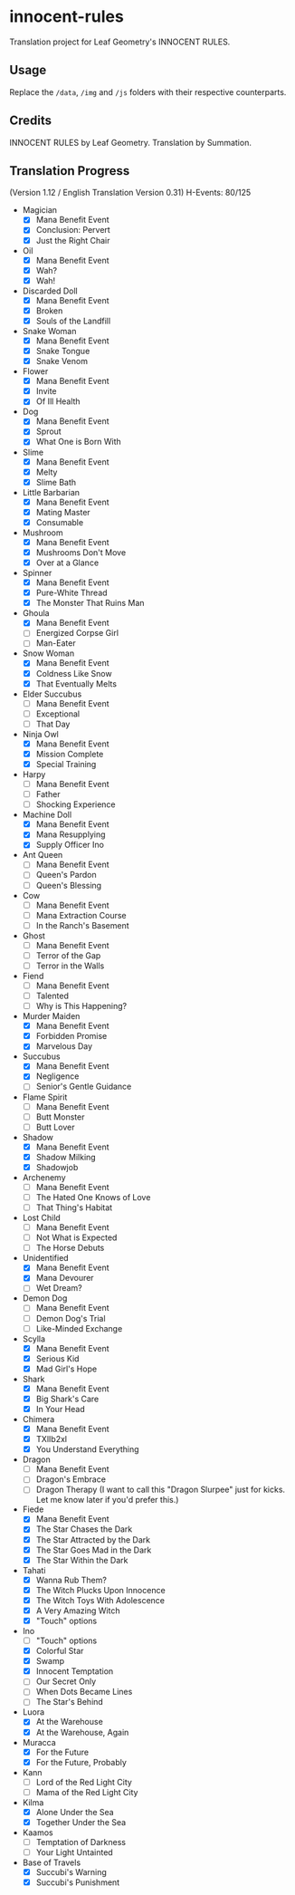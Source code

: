 # innocent-rules
Translation project for Leaf Geometry's INNOCENT RULES.

## Usage
Replace the `/data`, `/img` and `/js` folders with their respective counterparts.

## Credits
INNOCENT RULES by Leaf Geometry.
Translation by Summation.

## Translation Progress
(Version 1.12 / English Translation Version 0.31)
H-Events: 80/125
- Magician
    - [x] Mana Benefit Event
    - [x] Conclusion: Pervert
    - [x] Just the Right Chair
- Oil
    - [x] Mana Benefit Event
    - [x] Wah?
    - [x] Wah!
- Discarded Doll
    - [x] Mana Benefit Event
    - [x] Broken
    - [x] Souls of the Landfill
- Snake Woman
    - [x] Mana Benefit Event
    - [x] Snake Tongue
    - [x] Snake Venom
- Flower
    - [x] Mana Benefit Event
    - [x] Invite
    - [x] Of Ill Health
- Dog
    - [x] Mana Benefit Event
    - [x] Sprout
    - [x] What One is Born With
- Slime
    - [x] Mana Benefit Event
    - [x] Melty
    - [x] Slime Bath
- Little Barbarian
    - [x] Mana Benefit Event
    - [x] Mating Master
    - [x] Consumable
- Mushroom
    - [x] Mana Benefit Event
    - [x] Mushrooms Don't Move
    - [x] Over at a Glance
- Spinner
    - [x] Mana Benefit Event
    - [x] Pure-White Thread
    - [x] The Monster That Ruins Man
- Ghoula
    - [x] Mana Benefit Event
    - [ ] Energized Corpse Girl
    - [ ] Man-Eater
- Snow Woman
    - [x] Mana Benefit Event
    - [x] Coldness Like Snow
    - [x] That Eventually Melts
- Elder Succubus
    - [ ] Mana Benefit Event
    - [ ] Exceptional
    - [ ] That Day
- Ninja Owl
    - [x] Mana Benefit Event
    - [x] Mission Complete
    - [x] Special Training
- Harpy
    - [ ] Mana Benefit Event
    - [ ] Father
    - [ ] Shocking Experience
- Machine Doll
    - [x] Mana Benefit Event
    - [x] Mana Resupplying
    - [x] Supply Officer Ino
- Ant Queen
    - [ ] Mana Benefit Event
    - [ ] Queen's Pardon
    - [ ] Queen's Blessing
- Cow
    - [ ] Mana Benefit Event
    - [ ] Mana Extraction Course
    - [ ] In the Ranch's Basement
- Ghost
    - [ ] Mana Benefit Event
    - [ ] Terror of the Gap
    - [ ] Terror in the Walls
- Fiend
    - [ ] Mana Benefit Event
    - [ ] Talented
    - [ ] Why is This Happening?
- Murder Maiden
    - [x] Mana Benefit Event
    - [x] Forbidden Promise
    - [x] Marvelous Day
- Succubus
    - [x] Mana Benefit Event
    - [x] Negligence
    - [ ] Senior's Gentle Guidance
- Flame Spirit
    - [ ] Mana Benefit Event
    - [ ] Butt Monster
    - [ ] Butt Lover
- Shadow
    - [x] Mana Benefit Event
    - [x] Shadow Milking
    - [x] Shadowjob
- Archenemy
    - [ ] Mana Benefit Event
    - [ ] The Hated One Knows of Love
    - [ ] That Thing's Habitat
- Lost Child
    - [ ] Mana Benefit Event
    - [ ] Not What is Expected
    - [ ] The Horse Debuts
- Unidentified
    - [x] Mana Benefit Event
    - [x] Mana Devourer
    - [ ] Wet Dream?
- Demon Dog
    - [ ] Mana Benefit Event
    - [ ] Demon Dog's Trial
    - [ ] Like-Minded Exchange
- Scylla
    - [x] Mana Benefit Event
    - [x] Serious Kid
    - [x] Mad Girl's Hope
- Shark
    - [x] Mana Benefit Event
    - [x] Big Shark's Care
    - [x] In Your Head
- Chimera
    - [x] Mana Benefit Event
    - [x] TXlIb2xl
    - [x] You Understand Everything
- Dragon
    - [ ] Mana Benefit Event
    - [ ] Dragon's Embrace
    - [ ] Dragon Therapy (I want to call this "Dragon Slurpee" just for kicks. Let me know later if you'd prefer this.)
- Fiede
    - [x] Mana Benefit Event
    - [x] The Star Chases the Dark
    - [x] The Star Attracted by the Dark
    - [x] The Star Goes Mad in the Dark
    - [x] The Star Within the Dark
- Tahati
    - [x] Wanna Rub Them?
    - [x] The Witch Plucks Upon Innocence
    - [x] The Witch Toys With Adolescence
    - [x] A Very Amazing Witch
    - [x] "Touch" options
- Ino
    - [ ] "Touch" options
    - [x] Colorful Star
    - [x] Swamp
    - [x] Innocent Temptation
    - [ ] Our Secret Only
    - [ ] When Dots Became Lines
    - [ ] The Star's Behind
- Luora
    - [x] At the Warehouse
    - [x] At the Warehouse, Again
- Muracca
    - [x] For the Future
    - [x] For the Future, Probably
- Kann
    - [ ] Lord of the Red Light City
    - [ ] Mama of the Red Light City
- Kilma
    - [x] Alone Under the Sea
    - [x] Together Under the Sea
- Kaamos
    - [ ] Temptation of Darkness
    - [ ] Your Light Untainted
- Base of Travels
    - [x] Succubi's Warning
    - [x] Succubi's Punishment